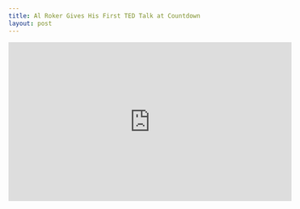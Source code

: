 ```yaml
---
title: Al Roker Gives His First TED Talk at Countdown
layout: post
---
```

<iframe loading='lazy' width='560' height='315' src='https://www.today.com/today/embedded-video/mmvo188448837832' scrolling='no' frameborder='0' allowfullscreen></iframe>